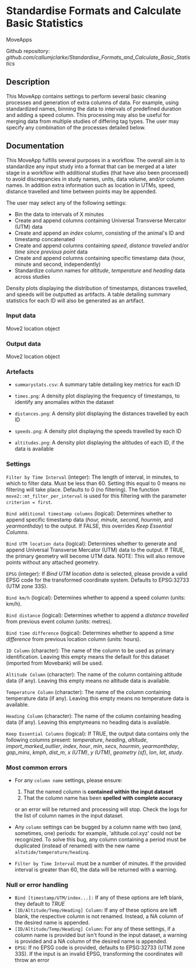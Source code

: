 # Standardise Formats and Calculate Basic Statistics

MoveApps

Github repository: *github.com/callumjclarke/Standardise_Formats_and_Calculate_Basic_Statistics*

## Description

This MoveApp contains settings to perform several basic cleaning processes and generation of extra columns of data. For example, using standardized names, binning the data to intervals of predefined duration and adding a speed column. This processing may also be useful for merging data from multiple studies of differing tag types. The user may specify any combination of the processes detailed below.

## Documentation

This MoveApp fulfills several purposes in a workflow. The overall aim is to standardize any input study into a format that can be merged at a later stage in a workflow with additional studies (that have also been processed) to avoid discrepancies in study names, units, data volume, and/or column names. In addition extra information such as location in UTMs, speed, distance travelled and time between points may be appended.

The user may select any of the following settings:

-   Bin the data to intervals of X minutes
-   Create and append columns containing Universal Transverse Mercator (UTM) data
-   Create and append an *index* column, consisting of the animal's ID and timestamp concatenated
-   Create and append columns containing *speed*, *distance traveled* and/or *time since previous point* data
-   Create and append columns containing specific timestamp data (hour, minute and second, independently)
-   Standardize column names for *altitude*, *temperature* and *heading* data across studies

Density plots displaying the distribution of timestamps, distances travelled, and speeds will be outputted as artifacts. A table detailing summary statistics for each ID will also be generated as an artifact.

### Input data

Move2 location object

### Output data

Move2 location object

### Artefacts

-   `summarystats.csv`: A summary table detailing key metrics for each ID

-   `times.png`: A density plot displaying the frequency of timestamps, to identify any anomalies within the dataset

-   `distances.png`: A density plot displaying the distances travelled by each ID

-   `speeds.png`: A density plot displaying the speeds travelled by each ID

-   `altitudes.png`: A density plot displaying the altitudes of each ID, if the data is available

### Settings

`Filter by Time Interval` (integer): The length of interval, in minutes, to which to filter data. Must be less than 60. Setting this equal to 0 means no filtering will take place. Defaults to 0 (no filtering). The function `move2::mt_filter_per_interval` is used for this filtering with the parameter `criterion = first`.

`Bind additional timestamp columns` (logical): Determines whether to append specific timestamp data (*hour,* *minute,* *second,* *hourmin,* and *yearmonthday*) to the output. If FALSE, this overrides *Keep Essential Columns*.

`Bind UTM location data` (logical): Determines whether to generate and append Universal Transverse Mercator (UTM) data to the output. If TRUE, the primary geometry will become UTM data. NOTE: This will also remove points without any attached geometry.

`EPSG` (integer): If *Bind UTM location data* is selected, please provide a valid EPSG code for the transformed coordinate system. Defaults to EPSG:32733 (UTM zone 33S).

`Bind km/h` (logical): Determines whether to append a speed column (units: km/h).

`Bind distance` (logical): Determines whether to append a *distance travelled* from previous event column (units: metres).

`Bind time difference` (logical): Determines whether to append a *time difference* from previous location column (units: hours).

`ID Column` (character): The name of the column to be used as primary identification. Leaving this empty means the default for this dataset (imported from Movebank) will be used.

`Altitude Column` (character): The name of the column containing altitude data (if any). Leaving this empty means no altitude data is available.

`Temperature Column` (character): The name of the column containing temperature data (if any). Leaving this empty means no temperature data is available.

`Heading Column` (character): The name of the column containing heading data (if any). Leaving this emptymeans no heading data is available.

`Keep Essential Columns` (logical): If TRUE, the output data contains only the following columns present: *temperature*, *heading*, *altitude*, *import_marked_outlier*, *index*, *hour*, *min*, *secs*, *hourmin*, *yearmonthday*, *gap_mins*, *kmph*, *dist_m*, *x (UTM)*, *y (UTM)*, *geometry (sf)*, *lon*, *lat*, *study*.

### Most common errors

-   For any `column name` settings, please ensure:

    1.  That the named column is **contained within the input dataset**
    2.  That the column name has been **spelled with complete accuracy**

    or an error will be returned and processing will stop. Check the logs for the list of column names in the input dataset.

-   Any `column` settings can be bugged by a column name with two (and, sometimes, one) periods: for example, 'altitude.col.xyz' could not be recognized. To solve this bug, any column containing a period must be duplicated (instead of renamed) with the new name `altutide/temperature/heading`.

-   `Filter by Time Interval` must be a number of minutes. If the provided interval is greater than 60, the data will be returned with a warning.

### Null or error handling

-   `Bind [timestamp/UTM/index...]:` If any of these options are left blank, they default to *TRUE*
-   `[ID/Altitude/Temp/Heading] Column`: If any of these options are left blank, the respective column is not renamed. Instead, a NA column of the desired name is appended.
-   `[ID/Altitude/Temp/Heading] Column`: For any of these settings, if a column name is provided but isn't found in the input dataset, a warning is provided and a NA column of the desired name is appended.
-   `EPSG`: If no EPSG code is provided, defaults to EPSG:32733 (UTM zone 33S). If the input is an invalid EPSG, transforming the coordinates will throw an error
